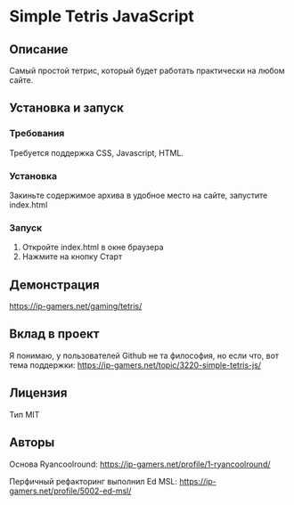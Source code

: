 # Simple Tetris JavaScript

## Описание
Самый простой тетрис, который будет работать практически на любом сайте.

## Установка и запуск

### Требования
Требуется поддержка CSS, Javascript, HTML.

### Установка
Закиньте содержимое архива в удобное место на сайте, запустите index.html

### Запуск
1. Откройте index.html в окне браузера
2. Нажмите на кнопку Старт

## Демонстрация
https://ip-gamers.net/gaming/tetris/

## Вклад в проект
Я понимаю, у пользователей Github не та философия, но если что, вот тема поддержки:
https://ip-gamers.net/topic/3220-simple-tetris-js/

## Лицензия
Тип MIT

## Авторы
Основа Ryancoolround:
https://ip-gamers.net/profile/1-ryancoolround/

Перфичный рефакторинг выполнил Ed MSL: 
https://ip-gamers.net/profile/5002-ed-msl/